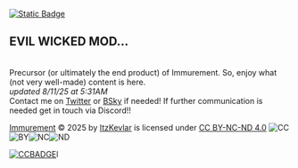 [![Static Badge](https://img.shields.io/badge/License-CC_BY--NC--ND_4.0-%2304a365)
](https://creativecommons.org/licenses/by-nc-nd/4.0/)
## EVIL WICKED MOD... 
\
Precursor (or ultimately the end product) of Immurement.
So, enjoy what (not very well-made) content is here.\
*updated 8/11/25 at 5:31AM*\
Contact me on [Twitter](https://x.com/ItzKevlarr) or [BSky](https://bsky.app/profile/itzkevlar.bsky.social) if needed! If further communication is needed get in touch via Discord!!

[Immurement](https://github.com/ItzKevlar/Immurement) © 2025 by [ItzKevlar](https://x.com/ItzKevlarr) is licensed under [CC BY-NC-ND 4.0](https://creativecommons.org/licenses/by-nc-nd/4.0/) ![CC](https://i.imgur.com/ylJLPTl.png)![BY](https://i.imgur.com/fTeQ5f4.png)![NC](https://i.imgur.com/lmxh57w.png)![ND](https://i.imgur.com/pFuPm1j.png)

[![CCBADGE](https://i.imgur.com/yYU1AoD.png)](https://creativecommons.org/licenses/by-nc-nd/4.0/)l
